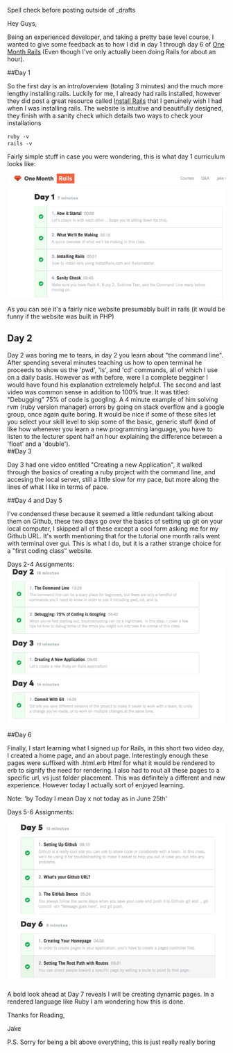 Spell check before posting outside of _drafts

Hey Guys,

Being an experienced developer, and taking a pretty base level course, I wanted to give some feedback as to how I did in day 1 through day 6 of [One Month Rails](https://onemonth.com/courses/one-month-rails) (Even though I've only actually been doing Rails for about an hour).  

##Day 1
	
So the first day is an intro/overview (totaling 3 minutes) and the much more lengthy installing rails.  Luckily for me, I already  had rails installed, however they did post a great resource called [Install Rails](installrails.com) that I genuinely wish I had when I was installing rails.  The website is intuitive and beautifully designed, they finish with a sanity check which details two ways to check your installations
    
    ruby -v
    rails -v

Fairly simple stuff in case you were wondering, this is what day 1 curriculum looks like:

<img src="/Photos/day1.png" alt="Day 1 Videos">

As you can see it's a fairly nice website presumably built in rails (it would be funny if the website was built in PHP)

## Day 2

Day 2 was boring me to tears, in day 2 you learn about "the command line".  After spending several minutes teaching us how to open terminal he proceeds to show us the 'pwd', 'ls', and 'cd' commands, all of which I use on a daily basis.  However as with before, were I a complete begginer I would have found his explanation  extrelemely helpful.  The second and last video was common sense in addition to 100% true.  It was titled: "Debugging" 75% of code is googling.  A 4 minute example of him solving rvm (ruby version manager) errors by going on stack overflow and a google group, once again quite boring.  It would be nice if some of these sites let you select your skill level to skip some of the basic, generic stuff (kind of like how whenever you learn a new programming language, you have to listen to the lecturer spent half an hour explaining the difference between a 'float' and a 'double').  
##Day 3

Day 3 had one video entitled "Creating a new Application", it walked through the basics of creating a ruby project with the command line, and accesing the local server, still a little slow for my pace, but more along the lines of what I like in terms of pace.

##Day 4 and Day 5

I've condensed these because it seemed a little redundant talking about them on Github, these two days go over the basics of setting up git on your local computer, I skipped all of these except a cool form asking me for my Github URL.  It's worth mentioning that for the tutorial one month rails went with terminal over gui.  This is what I do, but it is a rather strange choice for a "first coding class" website.

Days 2-4 Assignments:
<img src="/Photos/day2-4.png" alt="Days 2 through 4 Videos">

##Day 6

Finally, I start learning what I signed up for Rails, in this short two video day, I created a home page, and an about page.  Interestingly enough these pages were suffixed with .html.erb  Html for what it would be rendered to erb to signify the need for rendering.  I also had to rout all these pages to a specific url, vs just folder placement.  This was definitely a different and new experience.  However today I actually sort of enjoyed learning.

Note: 'by Today I mean Day x not today as in June 25th'

Days 5-6 Assignments:

<img src="/Photos/day5-6.png" alt="Days 5 through 6 Videos">

A bold look ahead at Day 7 reveals I will be creating dynamic pages.  In a rendered language like Ruby I am wondering how this is done.


Thanks for Reading,

Jake

P.S. Sorry for being a bit above everything, this is just really really boring

